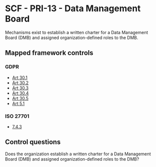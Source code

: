 # SCF - PRI-13 - Data Management Board
Mechanisms exist to establish a written charter for a Data Management Board (DMB) and assigned organization-defined roles to the DMB.
## Mapped framework controls
### GDPR
- [Art 30.1](../gdpr/art30.md#Article-301)
- [Art 30.2](../gdpr/art30.md#Article-302)
- [Art 30.3](../gdpr/art30.md#Article-303)
- [Art 30.4](../gdpr/art30.md#Article-304)
- [Art 30.5](../gdpr/art30.md#Article-305)
- [Art 5.1](../gdpr/art5.md#Article-51)
  
### ISO 27701
- [7.4.3](../iso27701/743.md)
  
## Control questions
Does the organization establish a written charter for a Data Management Board (DMB) and assigned organization-defined roles to the DMB?
  